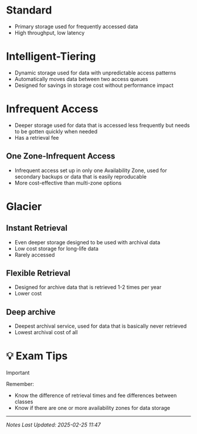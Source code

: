 # Standard
- Primary storage used for frequently accessed data
- High throughput, low latency
# Intelligent-Tiering
- Dynamic storage used for data with unpredictable access patterns
- Automatically moves data between two access queues
- Designed for savings in storage cost without performance impact
# Infrequent Access
- Deeper storage used for data that is accessed less frequently but needs to be gotten quickly when needed
- Has a retrieval fee
## One Zone-Infrequent Access
- Infrequent access set up in only one Availability Zone, used for secondary backups or data that is easily reproducable
- More cost-effective than multi-zone options
# Glacier
## Instant Retrieval
- Even deeper storage designed to be used with archival data
- Low cost storage for long-life data
- Rarely accessed
## Flexible Retrieval
- Designed for archive data that is retrieved 1-2 times per year
- Lower cost
## Deep archive
- Deepest archival service, used for data that is basically never retrieved
- Lowest archival cost of all
# 💡 Exam Tips
> [!important]
> Remember:
> - Know the difference of retrieval times and fee differences between classes 
> - Know if there are one or more availability zones for data storage


---
*Notes Last Updated: 2025-02-25 11:47*